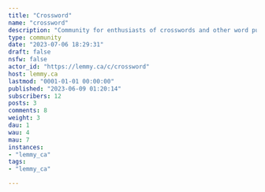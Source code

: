 ```yaml
---
title: "Crossword" 
name: "crossword"
description: "Community for enthusiasts of crosswords and other word puzzles"
type: community
date: "2023-07-06 18:29:31"
draft: false
nsfw: false
actor_id: "https://lemmy.ca/c/crossword"
host: lemmy.ca
lastmod: "0001-01-01 00:00:00"
published: "2023-06-09 01:20:14"
subscribers: 12
posts: 3
comments: 8
weight: 3
dau: 1
wau: 4
mau: 7
instances:
- "lemmy_ca"
tags: 
- "lemmy_ca"

---
```

